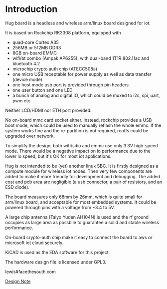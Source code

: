 # Introduction

Hug board is a headless and wireless arm/linux board designed for iot.

It is based on Rockchip RK3308 platform, equipped with

+ quad-core Cortex A35
+ 256MB or 512MB DDR3
+ 8GB on-board EMMC
+ wifi/bt combo (Ampak AP6255), with dual-band 1T1R 802.11ac and bluetooth 4.2
+ microchip crypto auth chip (ATECC508a)
+ one micro USB receptable for power supply as well as data transfer (device mode)
+ one host mode usb port is provided through pin headers
+ one user button and one LED
+ a bunch of analog and digital IO, which could be muxed to i2c, spi, uart, pwm etc.

Neither LCD/HDMI nor ETH port provided.

No on-board mmc card socket either. Instead, rockchip provides a USB boot mode, which could be used to manually reflash the whole emmc. If the system works fine and the re-partition is not required, rootfs could be upgraded over network.  

To simplify the design, both wifi/sdio and emmc use only 3.3V high-speed mode. There would be a negative impact on io performance due to the lower io speed, but it's OK for most iot applications.

Hug is not intended to be (yet) another linux SBC. It is firstly designed as a compute module for wireless iot nodes. Then very few components are added to make it more friendly for development and debugging. The added cost and pcb area are negligible (a usb connector, a pair of resistors, and an ESD diode). 

The board measures only 68mm by 26mm, which is quite small for arm/linux board, and acceptable for most embedded systems. It could be powered through pins with a voltage from ~3.4 to 5V.

A large chip antenna (Taiyo Yuden AH104N) is used and the rf ground occupies as large area as possbile to guarantee a solid and stable wireless performance.

On-board crypto-auth chip make it easy to connect the board to aws or microsoft iot cloud securely.

KiCAD is used as the EDA software for this project.

The hardware design file is licensed under GPL3. 

lewis#facethesouth.com

[Design Note](design-note.md)



